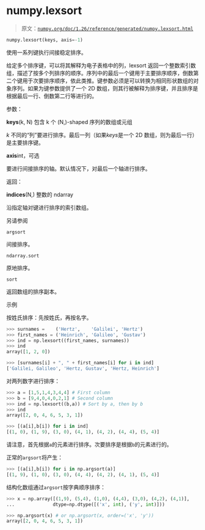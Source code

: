# numpy.lexsort

> 原文：[`numpy.org/doc/1.26/reference/generated/numpy.lexsort.html`](https://numpy.org/doc/1.26/reference/generated/numpy.lexsort.html)

```py
numpy.lexsort(keys, axis=-1)
```

使用一系列键执行间接稳定排序。

给定多个排序键，可以将其解释为电子表格中的列，lexsort 返回一个整数索引数组，描述了按多个列排序的顺序。序列中的最后一个键用于主要排序顺序，倒数第二个键用于次要排序顺序，依此类推。键参数必须是可以转换为相同形状数组的对象序列。如果为键参数提供了一个 2D 数组，则其行被解释为排序键，并且排序是根据最后一行、倒数第二行等进行的。

参数：

**keys**(k, N) 包含 k 个 (N,)-shaped 序列的数组或元组

*k* 不同的“列”要进行排序。最后一列（如果*keys*是一个 2D 数组，则为最后一行）是主要排序键。

**axis**int，可选

要进行间接排序的轴。默认情况下，对最后一个轴进行排序。

返回：

**indices**(N,) 整数的 ndarray

沿指定轴对键进行排序的索引数组。

另请参阅

`argsort`

间接排序。

`ndarray.sort`

原地排序。

`sort`

返回数组的排序副本。

示例

按姓氏排序：先按姓氏，再按名字。

```py
>>> surnames =    ('Hertz',    'Galilei', 'Hertz')
>>> first_names = ('Heinrich', 'Galileo', 'Gustav')
>>> ind = np.lexsort((first_names, surnames))
>>> ind
array([1, 2, 0]) 
```

```py
>>> [surnames[i] + ", " + first_names[i] for i in ind]
['Galilei, Galileo', 'Hertz, Gustav', 'Hertz, Heinrich'] 
```

对两列数字进行排序：

```py
>>> a = [1,5,1,4,3,4,4] # First column
>>> b = [9,4,0,4,0,2,1] # Second column
>>> ind = np.lexsort((b,a)) # Sort by a, then by b
>>> ind
array([2, 0, 4, 6, 5, 3, 1]) 
```

```py
>>> [(a[i],b[i]) for i in ind]
[(1, 0), (1, 9), (3, 0), (4, 1), (4, 2), (4, 4), (5, 4)] 
```

请注意，首先根据`a`的元素进行排序。次要排序是根据`b`的元素进行的。

正常的`argsort`将产生：

```py
>>> [(a[i],b[i]) for i in np.argsort(a)]
[(1, 9), (1, 0), (3, 0), (4, 4), (4, 2), (4, 1), (5, 4)] 
```

结构化数组通过`argsort`按字典顺序排序：

```py
>>> x = np.array([(1,9), (5,4), (1,0), (4,4), (3,0), (4,2), (4,1)],
...              dtype=np.dtype([('x', int), ('y', int)])) 
```

```py
>>> np.argsort(x) # or np.argsort(x, order=('x', 'y'))
array([2, 0, 4, 6, 5, 3, 1]) 
```
